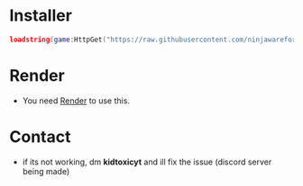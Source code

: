# Installer
```lua
loadstring(game:HttpGet("https://raw.githubusercontent.com/ninjawareforvape/BedrockWareee/main/Installer.lua"))()
```

# Render

* You need [Render](https://discord.gg/render) to use this.

# Contact

* if its not working, dm **kidtoxicyt** and ill fix the issue (discord server being made)